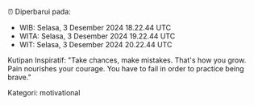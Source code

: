 ⏰ Diperbarui pada:
- WIB: Selasa, 3 Desember 2024 18.22.44 UTC
- WITA: Selasa, 3 Desember 2024 19.22.44 UTC
- WIT: Selasa, 3 Desember 2024 20.22.44 UTC

Kutipan Inspiratif:
"Take chances, make mistakes. That's how you grow. Pain nourishes your courage. You have to fail in order to practice being brave."


Kategori: motivational

